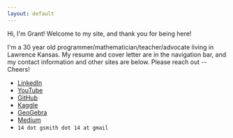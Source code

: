 ```yaml
---
layout: default
---
```


Hi, I'm Grant! Welcome to my site, and thank you for being here!

I'm a 30 year old programmer/mathematician/teacher/advocate
living in Lawrence Kansas.  My resume and cover letter are
in the navigation bar, and my contact information and other
sites are below.  Please reach out -- Cheers!

- [LinkedIn](https://www.linkedin.com/in/grant-smith-895b64a4/)
- [YouTube](https://www.youtube.com/@grantsmith3653/featured)
- [GitHub](https://github.com/GSmithApps)
- [Kaggle](https://www.kaggle.com/grannysmithapples)
- [GeoGebra](https://www.geogebra.org/u/gsmithapples)
- [Medium](https://medium.com/@14.gsmith.14)
- `14 dot gsmith dot 14 at gmail`

